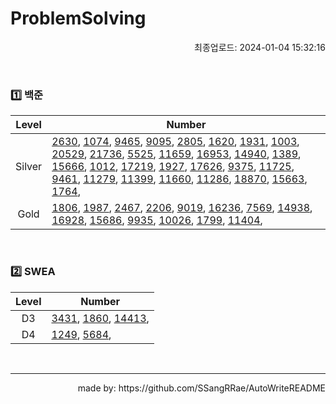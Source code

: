 # ProblemSolving
<p align="right"> 최종업로드: 2024-01-04 15:32:16 </p>


<br/>

### 1️⃣ 백준
| Level | Number |
| :------: | ------ |
| Silver | [2630](https://github.com/SSangRRae/ProblemSolving/tree/main/백준/Silver/2630. 색종이 만들기), [1074](https://github.com/SSangRRae/ProblemSolving/tree/main/백준/Silver/1074. Z), [9465](https://github.com/SSangRRae/ProblemSolving/tree/main/백준/Silver/9465. 스티커), [9095](https://github.com/SSangRRae/ProblemSolving/tree/main/백준/Silver/9095. 1， 2， 3 더하기), [2805](https://github.com/SSangRRae/ProblemSolving/tree/main/백준/Silver/2805. 나무 자르기), [1620](https://github.com/SSangRRae/ProblemSolving/tree/main/백준/Silver/1620. 나는야 포켓몬 마스터 이다솜), [1931](https://github.com/SSangRRae/ProblemSolving/tree/main/백준/Silver/1931. 회의실 배정), [1003](https://github.com/SSangRRae/ProblemSolving/tree/main/백준/Silver/1003. 피보나치 함수), [20529](https://github.com/SSangRRae/ProblemSolving/tree/main/백준/Silver/20529. 가장 가까운 세 사람의 심리적 거리), [21736](https://github.com/SSangRRae/ProblemSolving/tree/main/백준/Silver/21736. 헌내기는 친구가 필요해), [5525](https://github.com/SSangRRae/ProblemSolving/tree/main/백준/Silver/5525. IOIOI), [11659](https://github.com/SSangRRae/ProblemSolving/tree/main/백준/Silver/11659. 구간 합 구하기 4), [16953](https://github.com/SSangRRae/ProblemSolving/tree/main/백준/Silver/16953. A → B), [14940](https://github.com/SSangRRae/ProblemSolving/tree/main/백준/Silver/14940. 쉬운 최단거리), [1389](https://github.com/SSangRRae/ProblemSolving/tree/main/백준/Silver/1389. 케빈 베이컨의 6단계 법칙), [15666](https://github.com/SSangRRae/ProblemSolving/tree/main/백준/Silver/15666. N과 M （12）), [1012](https://github.com/SSangRRae/ProblemSolving/tree/main/백준/Silver/1012. 유기농 배추), [17219](https://github.com/SSangRRae/ProblemSolving/tree/main/백준/Silver/17219. 비밀번호 찾기), [1927](https://github.com/SSangRRae/ProblemSolving/tree/main/백준/Silver/1927. 최소 힙), [17626](https://github.com/SSangRRae/ProblemSolving/tree/main/백준/Silver/17626. Four Squares), [9375](https://github.com/SSangRRae/ProblemSolving/tree/main/백준/Silver/9375. 패션왕 신해빈), [11725](https://github.com/SSangRRae/ProblemSolving/tree/main/백준/Silver/11725. 트리의 부모 찾기), [9461](https://github.com/SSangRRae/ProblemSolving/tree/main/백준/Silver/9461. 파도반 수열), [11279](https://github.com/SSangRRae/ProblemSolving/tree/main/백준/Silver/11279. 최대 힙), [11399](https://github.com/SSangRRae/ProblemSolving/tree/main/백준/Silver/11399. ATM), [11660](https://github.com/SSangRRae/ProblemSolving/tree/main/백준/Silver/11660. 구간 합 구하기 5), [11286](https://github.com/SSangRRae/ProblemSolving/tree/main/백준/Silver/11286. 절댓값 힙), [18870](https://github.com/SSangRRae/ProblemSolving/tree/main/백준/Silver/18870. 좌표 압축), [15663](https://github.com/SSangRRae/ProblemSolving/tree/main/백준/Silver/15663. N과 M （9）), [1764](https://github.com/SSangRRae/ProblemSolving/tree/main/백준/Silver/1764. 듣보잡),  |
| Gold | [1806](https://github.com/SSangRRae/ProblemSolving/tree/main/백준/Gold/1806. 부분합), [1987](https://github.com/SSangRRae/ProblemSolving/tree/main/백준/Gold/1987. 알파벳), [2467](https://github.com/SSangRRae/ProblemSolving/tree/main/백준/Gold/2467. 용액), [2206](https://github.com/SSangRRae/ProblemSolving/tree/main/백준/Gold/2206. 벽 부수고 이동하기), [9019](https://github.com/SSangRRae/ProblemSolving/tree/main/백준/Gold/9019. DSLR), [16236](https://github.com/SSangRRae/ProblemSolving/tree/main/백준/Gold/16236. 아기 상어), [7569](https://github.com/SSangRRae/ProblemSolving/tree/main/백준/Gold/7569. 토마토), [14938](https://github.com/SSangRRae/ProblemSolving/tree/main/백준/Gold/14938. 서강그라운드), [16928](https://github.com/SSangRRae/ProblemSolving/tree/main/백준/Gold/16928. 뱀과 사다리 게임), [15686](https://github.com/SSangRRae/ProblemSolving/tree/main/백준/Gold/15686. 치킨 배달), [9935](https://github.com/SSangRRae/ProblemSolving/tree/main/백준/Gold/9935. 문자열 폭발), [10026](https://github.com/SSangRRae/ProblemSolving/tree/main/백준/Gold/10026. 적록색약), [1799](https://github.com/SSangRRae/ProblemSolving/tree/main/백준/Gold/1799. 비숍), [11404](https://github.com/SSangRRae/ProblemSolving/tree/main/백준/Gold/11404. 플로이드),  |

<br/>

### 2️⃣ SWEA
| Level | Number |
| :------: | ------ |
| D3 | [3431](https://github.com/SSangRRae/ProblemSolving/tree/main/SWEA/D3/3431. 준환이의 운동관리), [1860](https://github.com/SSangRRae/ProblemSolving/tree/main/SWEA/D3/1860. 진기의 최고급 붕어빵), [14413](https://github.com/SSangRRae/ProblemSolving/tree/main/SWEA/D3/14413. 격자판 칠하기),  |
| D4 | [1249](https://github.com/SSangRRae/ProblemSolving/tree/main/SWEA/D4/1249. ［S／W 문제해결 응용］ 4일차 － 보급로), [5684](https://github.com/SSangRRae/ProblemSolving/tree/main/SWEA/D4/5684. ［Professional］ 운동),  |

<br/>

 --- 

 <p align="right"> made by: https://github.com/SSangRRae/AutoWriteREADME</p>